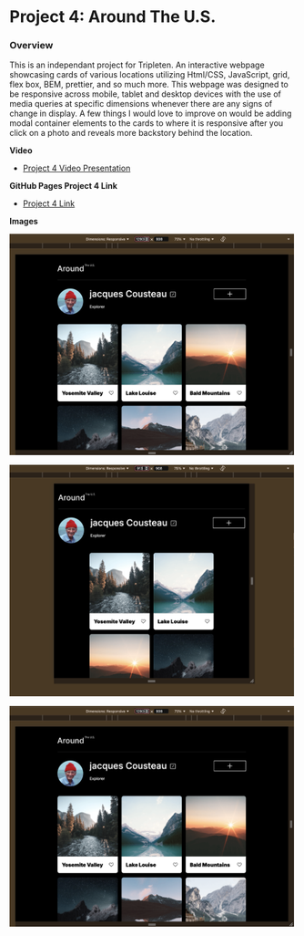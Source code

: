 # Project 4: Around The U.S.

### Overview  

This is an independant project for Tripleten. An interactive webpage showcasing cards of various locations utilizing Html/CSS, JavaScript, grid, flex box, BEM, prettier, and so much more. This webpage was designed to be responsive across mobile, tablet and desktop devices with the use of media queries at specific dimensions whenever there are any signs of change in display. A few things I would love to improve on would be adding modal container elements to the cards to where it is responsive after you click on a photo and reveals more backstory behind the location.  

  
**Video**  
  
* [Project 4 Video Presentation](https://drive.google.com/file/d/1BLstGCrfW-CNTc3Z9n0KmazFGhg__CLa/view?usp=sharing)  

**GitHub Pages Project 4 Link**

* [Project 4 Link](https://stanleyluxx.github.io/se_project_aroundtheus/)
  
**Images**  

<img src="images/desktop resolution.png"
 alt="desktop resolution image"
 width="500px"
 />

 <img src="images/tablet resolution.png"
 alt="tablet resolution image"
 width="500px"
 />

 <img src="images/desktop resolution.png"
 alt="desktop resolution image"
 width="500px"
 />
